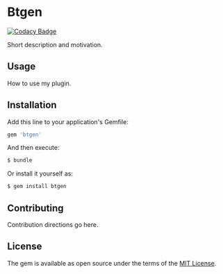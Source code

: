 # Btgen

[![Codacy Badge](https://api.codacy.com/project/badge/Grade/06b8d8be6bbb4bdd9bb322194d6ff9ef)](https://app.codacy.com/app/bustikiller/btgen?utm_source=github.com&utm_medium=referral&utm_content=bustikiller/btgen&utm_campaign=badger)

Short description and motivation.

## Usage
How to use my plugin.

## Installation
Add this line to your application's Gemfile:

```ruby
gem 'btgen'
```

And then execute:
```bash
$ bundle
```

Or install it yourself as:
```bash
$ gem install btgen
```

## Contributing
Contribution directions go here.

## License
The gem is available as open source under the terms of the [MIT License](http://opensource.org/licenses/MIT).
